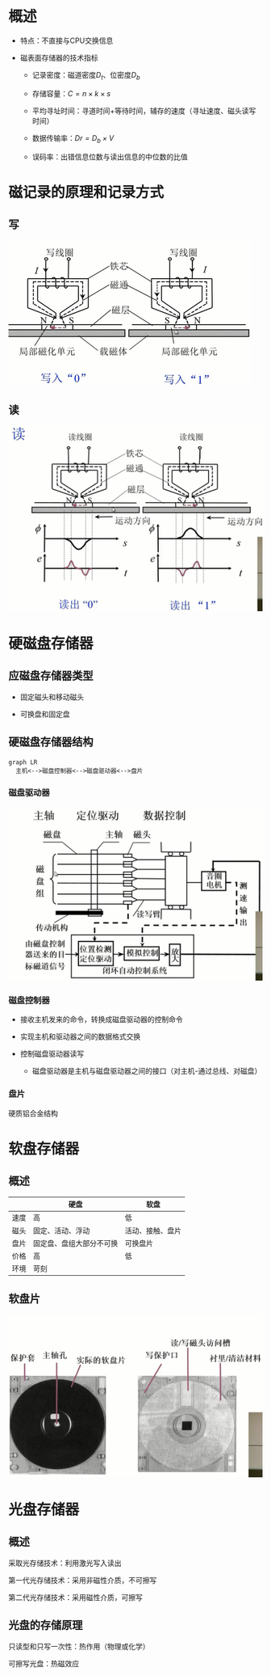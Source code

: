 # 概述

- 特点：不直接与CPU交换信息

- 磁表面存储器的技术指标

  - 记录密度：磁道密度$D_t$、位密度$D_b$

  - 存储容量：$C=n\times k \times s$

  - 平均寻址时间：寻道时间+等待时间，辅存的速度（寻址速度、磁头读写时间）

  - 数据传输率：*$D r=D_b\times V$*

  - 误码率：出错信息位数与读出信息的中位数的比值

# 磁记录的原理和记录方式

## 写

![image.png](../../0%20attachment/4.4image.png)

## 读

![image.png](../../0%20attachment/4.4image1.png)

# 硬磁盘存储器

## 应磁盘存储器类型

- 固定磁头和移动磁头

- 可换盘和固定盘

## 硬磁盘存储器结构

```mermaid
graph LR
  主机<-->磁盘控制器<-->磁盘驱动器<-->盘片
```

### 磁盘驱动器

![image.png](../../0%20attachment/4.4image2.png)

### 磁盘控制器

- 接收主机发来的命令，转换成磁盘驱动器的控制命令

- 实现主机和驱动器之间的数据格式交换

- 控制磁盘驱动器读写

  - 磁盘驱动器是主机与磁盘驱动器之间的接口（对主机-通过总线、对磁盘）

### 盘片

硬质铝合金结构

# 软盘存储器

## 概述

||硬盘|软盘|
|-|-|-|
|速度|高|低|
|磁头|固定、活动、浮动|活动、接触、盘片|
|盘片|固定盘、盘组大部分不可换|可换盘片|
|价格|高|低|
|环境|苛刻||

## 软盘片

![image.png](../../0%20attachment/4.4image3.png)

# 光盘存储器

## 概述

采取光存储技术：利用激光写入读出

第一代光存储技术：采用非磁性介质，不可擦写

第二代光存储技术：采用磁性介质，可擦写

## 光盘的存储原理

只读型和只写一次性：热作用（物理或化学）

可擦写光盘：热磁效应



